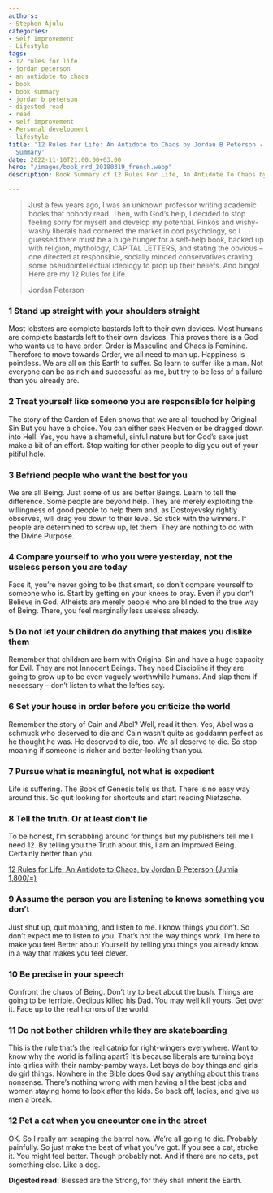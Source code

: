 ```yaml
---
authors:
- Stephen Ajulu
categories:
- Self Improvement
- Lifestyle
tags:
- 12 rules for life
- jordan peterson
- an antidote to chaos
- book
- book summary
- jordan b peterson
- digested read
- read
- self improvement
- Personal development
- lifestyle
title: '12 Rules for Life: An Antidote to Chaos by Jordan B Peterson - Digested Book
  Summary'
date: 2022-11-10T21:00:00+03:00
hero: "/images/book_nrd_20180319_french.webp"
description: Book Summary of 12 Rules For Life, An Antidote To Chaos by Jordan Peterson

---
```

> **J**ust a few years ago, I was an unknown professor writing academic books that nobody read. Then, with God’s help, I decided to stop feeling sorry for myself and develop my potential. Pinkos and wishy-washy liberals had cornered the market in cod psychology, so I guessed there must be a huge hunger for a self-help book, backed up with religion, mythology, CAPITAL LETTERS, and stating the obvious – one directed at responsible, socially minded conservatives craving some pseudointellectual ideology to prop up their beliefs. And bingo! Here are my 12 Rules for Life.
>
> Jordan Peterson

### **1 Stand up straight with your shoulders straight**

Most lobsters are complete bastards left to their own devices. Most humans are complete bastards left to their own devices. This proves there is a God who wants us to have order. Order is Masculine and Chaos is Feminine. Therefore to move towards Order, we all need to man up. Happiness is pointless. We are all on this Earth to suffer. So learn to suffer like a man. Not everyone can be as rich and successful as me, but try to be less of a failure than you already are.

### **2 Treat yourself like someone you are responsible for helping**

The story of the Garden of Eden shows that we are all touched by Original Sin But you have a choice. You can either seek Heaven or be dragged down into Hell. Yes, you have a shameful, sinful nature but for God’s sake just make a bit of an effort. Stop waiting for other people to dig you out of your pitiful hole.

### **3 Befriend people who want the best for you**

We are all Being. Just some of us are better Beings. Learn to tell the difference. Some people are beyond help. They are merely exploiting the willingness of good people to help them and, as Dostoyevsky rightly observes, will drag you down to their level. So stick with the winners. If people are determined to screw up, let them. They are nothing to do with the Divine Purpose.

### **4 Compare yourself to who you were yesterday, not the useless person you are today**

Face it, you’re never going to be that smart, so don’t compare yourself to someone who is. Start by getting on your knees to pray. Even if you don’t Believe in God. Atheists are merely people who are blinded to the true way of Being. There, you feel marginally less useless already.

### **5 Do not let your children do anything that makes you dislike them**

Remember that children are born with Original Sin and have a huge capacity for Evil. They are not Innocent Beings. They need Discipline if they are going to grow up to be even vaguely worthwhile humans. And slap them if necessary – don’t listen to what the lefties say.

### **6 Set your house in order before you criticize the world**

Remember the story of Cain and Abel? Well, read it then. Yes, Abel was a schmuck who deserved to die and Cain wasn’t quite as goddamn perfect as he thought he was. He deserved to die, too. We all deserve to die. So stop moaning if someone is richer and better-looking than you.

### **7 Pursue what is meaningful, not what is expedient**

Life is suffering. The Book of Genesis tells us that. There is no easy way around this. So quit looking for shortcuts and start reading Nietzsche.

### **8 Tell the truth. Or at least don’t lie**

To be honest, I’m scrabbling around for things but my publishers tell me I need 12. By telling you the Truth about this, I am an Improved Being. Certainly better than you.

[12 Rules for Life: An Antidote to Chaos, by Jordan B Peterson (Jumia 1,800/=)](https://kol.jumia.com/api/click/custom/b60029f6-9eb7-4fab-b6b9-7698d536aef4/0e1c47ed-cc97-3a21-846e-3217fd1ea92a?r=https%3A%2F%2Fwww.jumia.co.ke%2Fjumia-books-12-rules-for-life-an-antidote-to-chaos-53122865.html)

### **9 Assume the person you are listening to knows something you don’t**

Just shut up, quit moaning, and listen to me. I know things you don’t. So don’t expect me to listen to you. That’s not the way things work. I’m here to make you feel Better about Yourself by telling you things you already know in a way that makes you feel clever.

### **10 Be precise in your speech**

Confront the chaos of Being. Don’t try to beat about the bush. Things are going to be terrible. Oedipus killed his Dad. You may well kill yours. Get over it. Face up to the real horrors of the world.

### **11 Do not bother children while they are skateboarding**

This is the rule that’s the real catnip for right-wingers everywhere. Want to know why the world is falling apart? It’s because liberals are turning boys into girlies with their namby-pamby ways. Let boys do boy things and girls do girl things. Nowhere in the Bible does God say anything about this trans nonsense. There’s nothing wrong with men having all the best jobs and women staying home to look after the kids. So back off, ladies, and give us men a break.

### **12 Pet a cat when you encounter one in the street**

OK. So I really am scraping the barrel now. We’re all going to die. Probably painfully. So just make the best of what you’ve got. If you see a cat, stroke it. You might feel better. Though probably not. And if there are no cats, pet something else. Like a dog.

**Digested read:** Blessed are the Strong, for they shall inherit the Earth.
